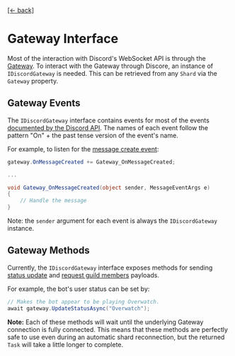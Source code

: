 [[← back]](./README.md)

# Gateway Interface

Most of the interaction with Discord's WebSocket API is through the [Gateway](https://discordapp.com/developers/docs/topics/gateway). To interact with the Gateway through Discore, an instance of `IDiscordGateway` is needed. This can be retrieved from any `Shard` via the `Gateway` property.

## Gateway Events
The `IDiscordGateway` interface contains events for most of the events [documented by the Discord API](https://discordapp.com/developers/docs/topics/gateway#events). The names of each event follow the pattern "On" + the past tense version of the event's name.

For example, to listen for the [message create event](https://discordapp.com/developers/docs/topics/gateway#message-create):

```csharp
gateway.OnMessageCreated += Gateway_OnMessageCreated;

...

void Gateway_OnMessageCreated(object sender, MessageEventArgs e)
{
    // Handle the message
}
```

Note: the `sender` argument for each event is always the `IDiscordGateway` instance.

## Gateway Methods
Currently, the `IDiscordGateway` interface exposes methods for sending [status update](https://discordapp.com/developers/docs/topics/gateway#gateway-status-update) and [request guild members](https://discordapp.com/developers/docs/topics/gateway#gateway-request-guild-members) payloads.

For example, the bot's user status can be set by:
```csharp
// Makes the bot appear to be playing Overwatch.
await gateway.UpdateStatusAsync("Overwatch");
```

**Note:** Each of these methods will wait until the underlying Gateway connection is fully connected. This means that these methods are perfectly safe to use even during an automatic shard reconnection, but the returned `Task` will take a little longer to complete.